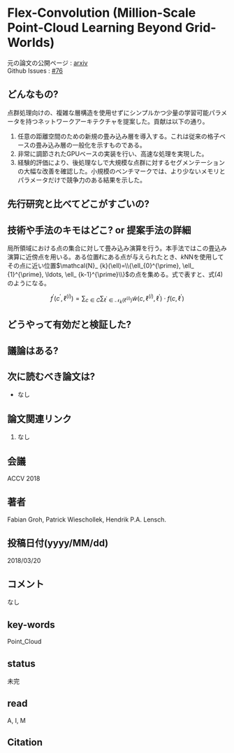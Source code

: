 # Flex-Convolution (Million-Scale Point-Cloud Learning Beyond Grid-Worlds)

元の論文の公開ページ : [arxiv](https://arxiv.org/abs/1803.07289)  
Github Issues : [#76](https://github.com/Obarads/obarads.github.io/issues/76)

## どんなもの?
点群処理向けの、複雑な層構造を使用せずにシンプルかつ少量の学習可能パラメータを持つネットワークアーキテクチャを提案した。貢献は以下の通り。

1. 任意の距離空間のための新規の畳み込み層を導入する。これは従来の格子ベースの畳み込み層の一般化を示すものである。
2. 非常に調節されたGPUベースの実装を行い、高速な処理を実現した。
3. 経験的評価により、後処理なしで大規模な点群に対するセグメンテーションの大幅な改善を確認した。小規模のベンチマークでは、より少ないメモリとパラメータだけで競争力のある結果を示した。

## 先行研究と比べてどこがすごいの?

## 技術や手法のキモはどこ? or 提案手法の詳細
局所領域における点の集合に対して畳み込み演算を行う。本手法ではこの畳込み演算に近傍点を用いる。ある位置$\ell$にある点が与えられたとき、$k$NNを使用してその点に近い位置$\mathcal{N}_ {k}(\ell)=\\{\ell_{0}^{\prime}, \ell_ {1}^{\prime}, \ldots, \ell_ {k-1}^{\prime}\\}$の点を集める。式で表すと、式(4)のようになる。

$$
f^{\prime}\left(c^{\prime}, \ell^{(i)}\right)=\sum_{c \in C} \sum_{\ell^{\prime} \in \mathcal{N}_{k}\left(\ell^{(i)}\right)} \tilde{w}\left(c, \ell^{(i)}, \ell^{\prime}\right) \cdot f\left(c, \ell^{\prime}\right) \tag{4}
$$



## どうやって有効だと検証した?

## 議論はある?

## 次に読むべき論文は?
- なし

## 論文関連リンク
1. なし

## 会議
ACCV 2018

## 著者
Fabian Groh, Patrick Wieschollek, Hendrik P.A. Lensch.

## 投稿日付(yyyy/MM/dd)
2018/03/20

## コメント
なし

## key-words
Point_Cloud

## status
未完

## read
A, I, M

## Citation
